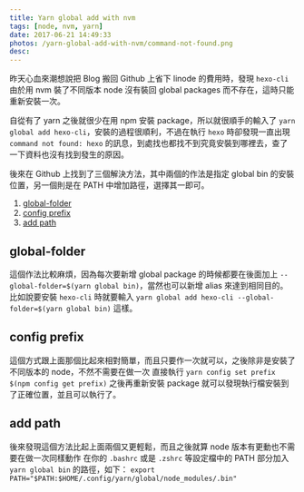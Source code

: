 ```yaml
---
title: Yarn global add with nvm
tags: [node, nvm, yarn]
date: 2017-06-21 14:49:33
photos: /yarn-global-add-with-nvm/command-not-found.png
desc:
---
```

昨天心血來潮想說把 Blog 搬回 Github 上省下 linode 的費用時，發現 `hexo-cli` 由於用 nvm 裝了不同版本 node 沒有裝回 global packages 而不存在，這時只能重新安裝一次。

自從有了 yarn 之後就很少在用 npm 安裝 package，所以就很順手的輸入了 `yarn global add hexo-cli`，安裝的過程很順利，不過在執行 `hexo` 時卻發現一直出現 `command not found: hexo` 的訊息，到處找也都找不到究竟安裝到哪裡去，查了一下資料也沒有找到發生的原因。

後來在 Github 上找到了三個解決方法，其中兩個的作法是指定 global bin 的安裝位置，另一個則是在 PATH 中增加路徑，選擇其一即可。

<!-- more -->

1. [global-folder](#global-folder)
2. [config prefix](#config-prefix)
3. [add path](#add-path)

## <a id="global-folder"></a>global-folder
這個作法比較麻煩，因為每次要新增 global package 的時候都要在後面加上 `--global-folder=$(yarn global bin)`，當然也可以新增 alias 來達到相同目的。
比如說要安裝 `hexo-cli` 時就要輸入 `yarn global add hexo-cli --global-folder=$(yarn global bin)` 這樣。

## <a id="config-prefix"></a>config prefix
這個方式跟上面那個比起來相對簡單，而且只要作一次就可以，之後除非是安裝了不同版本的 node，不然不需要在做一次
直接執行 `yarn config set prefix $(npm config get prefix)` 之後再重新安裝 package 就可以發現執行檔安裝到了正確位置，並且可以執行了。

## <a id="add-path"></a>add path
後來發現這個方法比起上面兩個又更輕鬆，而且之後就算 node 版本有更動也不需要在做一次同樣動作
在你的 `.bashrc` 或是 `.zshrc` 等設定檔中的 PATH 部分加入 `yarn global bin` 的路徑，如下：
`export PATH="$PATH:$HOME/.config/yarn/global/node_modules/.bin"`